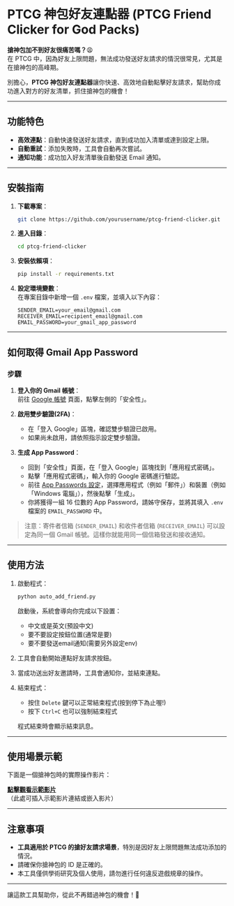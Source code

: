 # PTCG 神包好友連點器 (PTCG Friend Clicker for God Packs)

**搶神包加不到好友很痛苦嗎？**😩  
在 PTCG 中，因為好友上限問題，無法成功發送好友請求的情況很常見，尤其是在搶神包的高峰期。  

別擔心，**PTCG 神包好友連點器**讓你快速、高效地自動點擊好友請求，幫助你成功進入對方的好友清單，抓住搶神包的機會！  

---

## 功能特色  

- **高效連點**：自動快速發送好友請求，直到成功加入清單或達到設定上限。  
- **自動重試**：添加失敗時，工具會自動再次嘗試。  
- **通知功能**：成功加入好友清單後自動發送 Email 通知。  
<!-- - **自訂點擊速度**：自由調整點擊間隔時間，提升成功率。   -->
---

## 安裝指南  

1. **下載專案**：  
   ```bash
   git clone https://github.com/yourusername/ptcg-friend-clicker.git
   ```  

2. **進入目錄**：  
   ```bash
   cd ptcg-friend-clicker
   ```  

3. **安裝依賴項**：  
   ```bash
   pip install -r requirements.txt
   ```  

4. **設定環境變數**：  
   在專案目錄中新增一個 `.env` 檔案，並填入以下內容：  
   ```env
   SENDER_EMAIL=your_email@gmail.com
   RECEIVER_EMAIL=recipient_email@gmail.com
   EMAIL_PASSWORD=your_gmail_app_password
   ```  

---

## 如何取得 Gmail App Password  

### 步驟  

1. **登入你的 Gmail 帳號**：  
   前往 [Google 帳號](https://myaccount.google.com/) 頁面，點擊左側的「安全性」。  

2. **啟用雙步驗證(2FA)**：  
   - 在「登入 Google」區塊，確認雙步驗證已啟用。  
   - 如果尚未啟用，請依照指示設定雙步驗證。  

3. **生成 App Password**：  
   - 回到「安全性」頁面，在「登入 Google」區塊找到「應用程式密碼」。  
   - 點擊「應用程式密碼」，輸入你的 Google 密碼進行驗認。  
   - 前往 [App Passwords 設定](https://myaccount.google.com/apppasswords)，選擇應用程式（例如「郵件」）和裝置（例如「Windows 電腦」），然後點擊「生成」。  
   - 你將獲得一組 16 位數的 App Password，請姊守保存，並將其填入 `.env` 檔案的 `EMAIL_PASSWORD` 中。  
> 注意：寄件者信箱 (`SENDER_EMAIL`) 和收件者信箱 (`RECEIVER_EMAIL`) 可以設定為同一個 Gmail 帳號。這樣你就能用同一個信箱發送和接收通知。


---

## 使用方法  

1. 啟動程式：  
   ```bash
   python auto_add_friend.py
   ```  
   啟動後，系統會導向你完成以下設置：  
   - 中文或是英文(預設中文)
   - 要不要設定按鈕位置(通常是要)
   - 要不要發送email通知(需要另外設定env)

2. 工具會自動開始連點好友請求按鈕。  

3. 當成功送出好友邀請時，工具會通知你，並結束連點。  

4. 結束程式：
   - 按住 `Delete` 鍵可以正常結束程式(按到停下為止喔!)
   - 按下 `Ctrl+C` 也可以強制結束程式
   
   程式結束時會顯示結束訊息。


---

## 使用場景示範  

下面是一個搶神包時的實際操作影片：  

[**點擊觀看示範影片**](https://youtu.be/To456YkSjUo)  
（此處可插入示範影片連結或嵌入影片）  

---

## 注意事項  

- **工具適用於 PTCG 的搶好友請求場景**，特別是因好友上限問題無法成功添加的情況。  
- 請確保你搶神包的 ID 是正確的。
- 本工具僅供學術研究及個人使用，請勿進行任何違反遊戲規章的操作。  

---  

讓這款工具幫助你，從此不再錯過神包的機會！🎉

